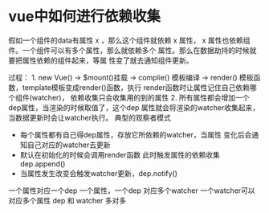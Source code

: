 
# vue中如何进行依赖收集
  
  假如一个组件的data有属性 x ，那么这个组件就依赖 x 属性，
  x 属性也依赖组件。一个组件可以有多个属性，那么就依赖多个
  属性。那么在数据劫持的时候就要把属性依赖的组件起来，等属
  性变了就去通知组件更新。

  过程：
    1. new Vue() -> $mount()挂载 -> complie() 模板编译 ->
       render() 模板函数，template模板变成render()函数，执行
       render函数时让属性记住自己依赖哪个组件(watcher)，
      依赖收集只会收集用的到的属性
    2. 所有属性都会增加一个dep属性，当渲染的时候取值了，这个dep
    属性就会将渲染的watcher收集起来，当数据更新时会让watcher执行。
    典型的观察者模式

  - 每个属性都有自己得dep属性，存放它所依赖的watcher，当属性
    变化后会通知自己对应的watcher去更新
  - 默认在初始化的时候会调用render函数 此时触发属性的依赖收集 dep.append()
  - 当属性发生改变会触发watcher更新，dep.notify()


  一个属性对应一个dep 
  一个属性，一个dep 对应多个watcher
  一个watcher可以对应多个属性
  dep 和 watcher 多对多
